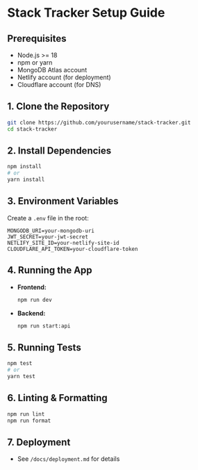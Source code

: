 # Stack Tracker Setup Guide

## Prerequisites
- Node.js >= 18
- npm or yarn
- MongoDB Atlas account
- Netlify account (for deployment)
- Cloudflare account (for DNS)

## 1. Clone the Repository
```bash
git clone https://github.com/yourusername/stack-tracker.git
cd stack-tracker
```

## 2. Install Dependencies
```bash
npm install
# or
yarn install
```

## 3. Environment Variables
Create a `.env` file in the root:
```
MONGODB_URI=your-mongodb-uri
JWT_SECRET=your-jwt-secret
NETLIFY_SITE_ID=your-netlify-site-id
CLOUDFLARE_API_TOKEN=your-cloudflare-token
```

## 4. Running the App
- **Frontend:**
  ```bash
  npm run dev
  ```
- **Backend:**
  ```bash
  npm run start:api
  ```

## 5. Running Tests
```bash
npm test
# or
yarn test
```

## 6. Linting & Formatting
```bash
npm run lint
npm run format
```

## 7. Deployment
- See `/docs/deployment.md` for details

